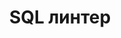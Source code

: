 ---
layout: page
title: "SQL линтер"
permalink: /project/probability/probability/
description: "Описание страницы Subpage"
---
